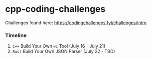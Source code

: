 # cpp-coding-challenges
Challenges found here: https://codingchallenges.fyi/challenges/intro

### Timeline
1. `C++` Build Your Own `wc` Tool (July 16 - July 21)
2. `Rust` Build Your Own JSON Parser (July 22 - TBD)
